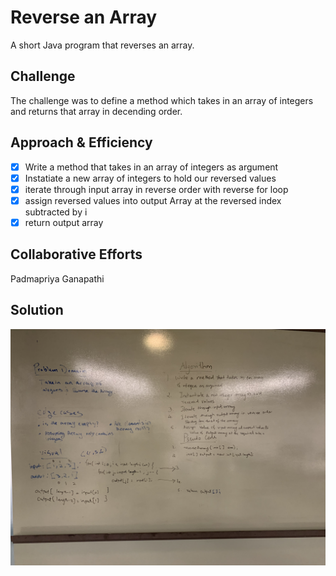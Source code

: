 # Reverse an Array
A short Java program that reverses an array.

## Challenge
The challenge was to define a method which takes in an array of integers and returns that array in decending order.

## Approach & Efficiency
- [x] Write a method that takes in an array of integers as argument
- [x] Instatiate a new array of integers to hold our reversed values
- [x] iterate through input array in reverse order with reverse for loop
- [x] assign reversed values into output Array at the reversed index subtracted by i
- [x] return output array  

## Collaborative Efforts
Padmapriya Ganapathi

## Solution
![Image description](assets/array_reverse.jpg)
